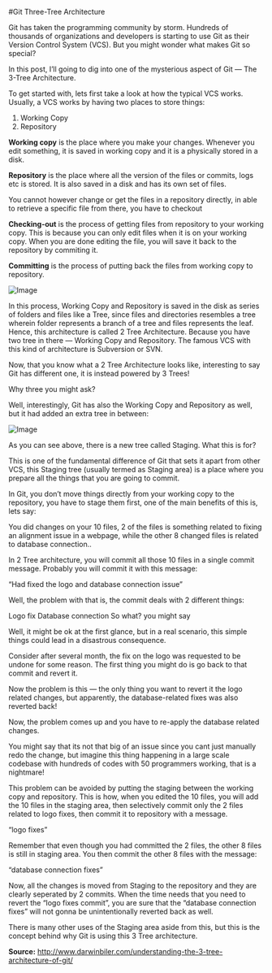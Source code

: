 #Git Three-Tree Architecture

Git has taken the programming community by storm. Hundreds of thousands of organizations and developers is starting  to use Git as their Version Control System (VCS).  But you might wonder what makes Git so special?

In this post, I’ll going to dig into one of the mysterious aspect of Git — The 3-Tree Architecture.

To get started with, lets  first take a look at how the typical VCS works. Usually, a VCS works by having two places to store things:

1. Working Copy
2. Repository

__Working copy__ is the place where you make your changes. Whenever you edit something, it is saved in working copy and it is a physically stored in a disk.

__Repository__ is the place where all the version of the files or  commits,  logs etc is stored. It is also saved in a disk and has its own set of files.

You cannot however change or get the files  in a repository directly, in able to retrieve a specific file from there, you have to checkout  

__Checking-out__ is the process of getting files from repository to your working copy.  This is because you can only edit files when it is on your working copy. When you are done editing the file, you will save it back to the repository by commiting it.

__Committing__ is the process of putting back the files from working copy to repository.

![Image](http://www.darwinbiler.com/wp-content/uploads/2014/02/2-tree-New-Page.jpeg)

In this process, Working Copy and  Repository is saved in the disk as series of folders and files like a Tree, since files and directories resembles a tree wherein folder represents a branch of a tree and files represents the leaf. Hence, this architecture is called 2 Tree Architecture. Because you have two tree in there — Working Copy and Repository. The famous VCS with this kind of architecture is Subversion or SVN.

Now, that you know what a 2 Tree Architecture looks like, interesting to say Git has different one, it is instead powered by 3 Trees!

Why three you might ask?

Well, interestingly, Git has also the Working Copy and Repository as well, but it had added an extra tree in between:

![Image](http://www.darwinbiler.com/wp-content/uploads/2014/02/3-tree.jpeg)

As you can see above, there is a new tree called Staging. What this is for?

This is one of the fundamental difference of Git that sets it apart from other VCS, this Staging tree (usually termed as Staging area) is a place where you prepare all the things that you are going to commit.

In Git, you don’t move things directly from your working copy to the repository, you have to stage them first, one of the main benefits of this is, lets say:

You did changes on your 10 files, 2 of the files is something related to fixing an alignment issue in a webpage, while the other 8 changed files is related to database connection..

In 2 Tree architecture, you will commit all those 10 files in a single commit message. Probably you will commit it with this message:

“Had fixed the logo and database connection issue”

Well, the problem with that is, the commit deals with 2 different things:

 Logo fix
 Database connection
So what?  you might say

Well, it might be ok at the first glance, but in a real scenario, this simple things could lead in a disastrous consequence.

Consider after several month, the fix on the logo was requested to be undone for some reason. The first thing you might do is go back to that commit and revert it.

Now the problem is this — the only thing you want to revert it the logo related changes, but apparently, the database-related fixes was also reverted back!

Now, the problem comes up and you have to re-apply the database related changes.

You might say that its not that big of an issue since you cant just manually redo the change, but imagine this thing happening in a large scale codebase with hundreds of codes with 50 programmers working, that is a nightmare!

This problem can be avoided by putting the staging between the working copy and repository. This is how, when you edited the 10 files, you will add the 10 files in the staging area, then selectively commit only the 2 files related to logo fixes, then commit it to repository with a message.

“logo fixes”

Remember that even though you had committed the 2 files, the other 8 files is still in staging area. You then commit the other 8 files with the message:

“database connection fixes”

Now, all the changes is moved from Staging to the repository and they are clearly seperated by 2 commits. When the time needs that you need to revert the “logo fixes commit”, you are sure that the “database connection fixes” will not gonna be unintentionally reverted back as well.

There is many other uses of the Staging area aside from this, but this is the concept behind why Git is using this 3 Tree architecture.

__Source:__ <http://www.darwinbiler.com/understanding-the-3-tree-architecture-of-git/>